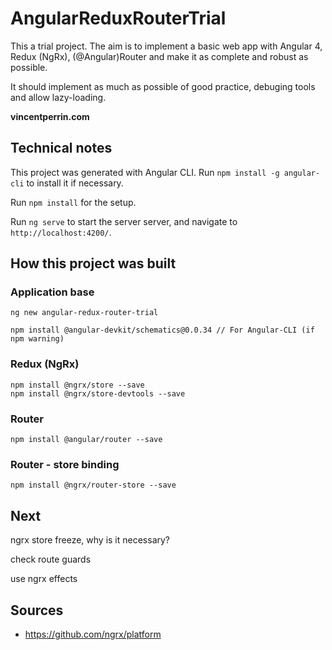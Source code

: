 # AngularReduxRouterTrial

This a trial project. The aim is to implement a basic web app with Angular 4,
Redux (NgRx), (@Angular)Router and make it as complete and robust as possible.

It should implement as much as possible of good practice, debuging tools and
allow lazy-loading.

**vincentperrin.com**


## Technical notes

This project was generated with Angular CLI. Run `npm install -g angular-cli`
to install it if necessary.

Run `npm install` for the setup.

Run `ng serve` to start the server server, and navigate to `http://localhost:4200/`. 


## How this project was built

### Application base

    ng new angular-redux-router-trial

    npm install @angular-devkit/schematics@0.0.34 // For Angular-CLI (if npm warning)


### Redux (NgRx)

    npm install @ngrx/store --save
    npm install @ngrx/store-devtools --save


###  Router

    npm install @angular/router --save


### Router - store binding

    npm install @ngrx/router-store --save


## Next

ngrx store freeze, why is it necessary?

check route guards

use ngrx effects


## Sources

* https://github.com/ngrx/platform